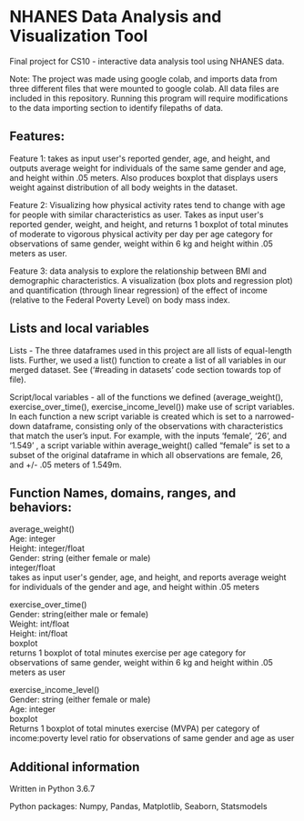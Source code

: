 # NHANES Data Analysis and Visualization Tool
Final project for CS10 - interactive data analysis tool using NHANES data. 

Note: The project was made using google colab, and imports data from three different files that were mounted to google colab. All data files are included in this repository. Running this program will require modifications to the data importing section to identify filepaths of data. 

## Features: 

Feature 1: takes as input user's reported gender, age, and height, and outputs average weight for individuals of the same same gender and age, and height within .05 meters. Also produces boxplot that displays users weight against distribution of all body weights in the dataset. 

Feature 2: Visualizing how physical activity rates tend to change with age for people with similar characteristics as user. Takes as input user's reported gender, weight, and height, and returns 1 boxplot of total minutes of moderate to vigorous physical activity per day per age category for observations of same gender, weight within 6 kg and height within .05 meters as user. 

Feature 3: data analysis to explore the relationship between BMI and demographic characteristics. A visualization (box plots and regression plot) and quantification (through linear regression) of the effect of income (relative to the Federal Poverty Level) on body mass index. 

## Lists and local variables 
Lists - The three dataframes used in this project are all lists of equal-length lists. Further, we used a list() function to create a list of all variables in our merged dataset. See (‘#reading in datasets’ code section towards top of file). 

Script/local variables - all of the functions we defined (average_weight(), exercise_over_time(), exercise_income_level()) make use of script variables. In each function a new script variable is created which is set to a narrowed-down dataframe, consisting only of the observations with characteristics that match the user’s input. For example, with the inputs ‘female’, ‘26’, and ‘1.549’ , a script variable within average_weight() called “female” is set to a subset of the original dataframe in which all observations are female, 26, and +/- .05 meters of 1.549m. 

## Function Names, domains, ranges, and behaviors: 

average_weight()\
Age: integer\
Height: integer/float\
Gender: string (either female or male) \
integer/float\
takes as input user's gender, age, and height, and reports average weight for individuals of the gender and age, and height within .05 meters


exercise_over_time()\
Gender: string(either male or female) \
Weight: int/float\
Height: int/float\
boxplot\
returns 1 boxplot of total minutes exercise per age category for observations of same gender, weight within 6 kg and height within .05 meters as user


exercise_income_level()\
Gender: string (either female or male) \
Age: integer\
boxplot\
Returns 1 boxplot of total minutes exercise (MVPA) per category of income:poverty level ratio for observations of same gender and age as user

## Additional information

Written in Python 3.6.7

Python packages:
Numpy,
Pandas,
Matplotlib,
Seaborn,
Statsmodels







